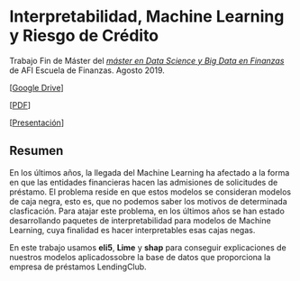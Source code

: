# Interpretabilidad, Machine Learning y Riesgo de Crédito

Trabajo Fin de Máster del [*máster en Data Science y Big Data en Finanzas*](https://www.afiescueladefinanzas.es/master-big-data-finanzas) de AFI Escuela de Finanzas.
Agosto 2019.

[[Google Drive](https://drive.google.com/open?id=1F8BcgD2goGgxj5KYPxBMmGbfkVIvTUIU)]

[[PDF](https://github.com/gustavovargas/tfm_afi/blob/master/TFM_Interpretabilidad.pdf)]

[[Presentación](https://gustavovargas.github.io/tfm_afi/)]


## Resumen

En los últimos años, la llegada del Machine Learning ha afectado a la forma en que las entidades financieras hacen las admisiones de solicitudes de préstamo. El problema reside en que estos modelos se consideran modelos de caja negra, esto es, que no podemos saber los motivos de determinada clasficación. Para atajar este problema, en los últimos años se han estado desarrollando paquetes de interpretabilidad para modelos de Machine Learning, cuya finalidad es hacer interpretables esas cajas negas.

En este trabajo usamos **eli5**, **Lime** y **shap** para conseguir explicaciones de nuestros modelos aplicadossobre la base de datos que proporciona la empresa de préstamos LendingClub.

